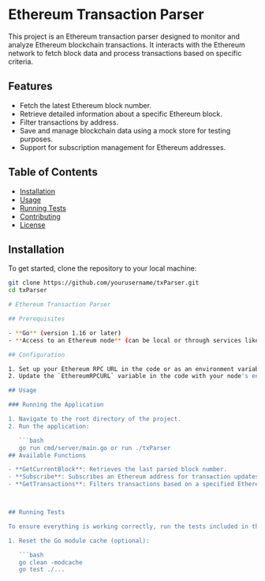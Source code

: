 # Ethereum Transaction Parser

This project is an Ethereum transaction parser designed to monitor and analyze Ethereum blockchain transactions. It interacts with the Ethereum network to fetch block data and process transactions based on specific criteria.

## Features

- Fetch the latest Ethereum block number.
- Retrieve detailed information about a specific Ethereum block.
- Filter transactions by address.
- Save and manage blockchain data using a mock store for testing purposes.
- Support for subscription management for Ethereum addresses.

## Table of Contents

- [Installation](#installation)
- [Usage](#usage)
- [Running Tests](#running-tests)
- [Contributing](#contributing)
- [License](#license)

## Installation

To get started, clone the repository to your local machine:

```bash
git clone https://github.com/yourusername/txParser.git
cd txParser

# Ethereum Transaction Parser

## Prerequisites

- **Go** (version 1.16 or later)
- **Access to an Ethereum node** (can be local or through services like Infura or Alchemy)

## Configuration

1. Set up your Ethereum RPC URL in the code or as an environment variable. You can find various Ethereum nodes to connect to [here](https://eth.wiki/en/Nodes).
2. Update the `EthereumRPCURL` variable in the code with your node's endpoint.

## Usage

### Running the Application

1. Navigate to the root directory of the project.
2. Run the application:

   ```bash
   go run cmd/server/main.go or run ./txParser
## Available Functions

- **GetCurrentBlock**: Retrieves the last parsed block number.
- **Subscribe**: Subscribes an Ethereum address for transaction updates.
- **GetTransactions**: Filters transactions based on a specified Ethereum address.



## Running Tests

To ensure everything is working correctly, run the tests included in the project:

1. Reset the Go module cache (optional):

   ```bash
   go clean -modcache
   go test ./...
